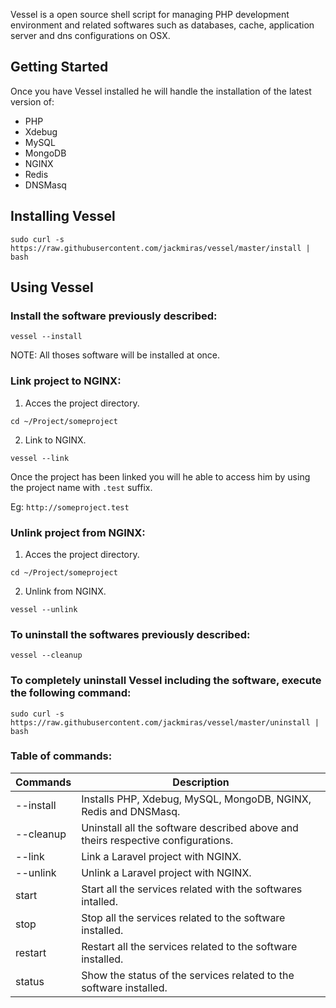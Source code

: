 Vessel is a open source shell script for managing PHP development environment and related softwares such as databases, cache, application server and dns configurations on OSX.

## Getting Started

Once you have Vessel installed he will handle the installation of the latest version of:
- PHP
- Xdebug
- MySQL
- MongoDB
- NGINX
- Redis
- DNSMasq

## Installing Vessel

```
sudo curl -s https://raw.githubusercontent.com/jackmiras/vessel/master/install | bash
```

## Using Vessel

### Install the software previously described:

```
vessel --install
```

NOTE: All thoses software will be installed at once.

### Link project to NGINX:

1. Acces the project directory.

```
cd ~/Project/someproject
```

2. Link to NGINX.

```
vessel --link
```

Once the project has been linked you will he able to access him by using the project name with `.test` suffix.

Eg: `http://someproject.test`

### Unlink project from NGINX:

1. Acces the project directory.

```
cd ~/Project/someproject
```

2. Unlink from NGINX.

```
vessel --unlink
```

### To uninstall the softwares previously described:

```
vessel --cleanup
```

### To completely uninstall Vessel including the software, execute the following command:

```
sudo curl -s https://raw.githubusercontent.com/jackmiras/vessel/master/uninstall | bash
```

### Table of commands:

| Commands  | Description                                                                      |
|-----------|----------------------------------------------------------------------------------|
| --install | Installs PHP, Xdebug, MySQL, MongoDB, NGINX, Redis and DNSMasq.                  |
| --cleanup | Uninstall all the software described above and theirs respective configurations. |
| --link    | Link a Laravel project with NGINX.                                               |
| --unlink  | Unlink a Laravel project with NGINX.                                             |
| start     |  Start all the services related with the softwares intalled.                     |
| stop      |  Stop all the services related to the software installed.                        |
| restart   | Restart all the services related to the software installed.                      |
| status    | Show the status of the services related to the software installed.               |
